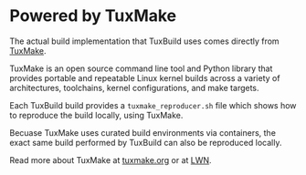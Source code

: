 # Powered by TuxMake

The actual build implementation that TuxBuild uses comes directly from
[TuxMake](https://tuxmake.org).

TuxMake is an open source command line tool and Python library that provides
portable and repeatable Linux kernel builds across a variety of architectures,
toolchains, kernel configurations, and make targets.

Each TuxBuild build provides a `tuxmake_reproducer.sh` file which shows how to
reproduce the build locally, using TuxMake.

Becuase TuxMake uses curated build environments via containers, the exact same
build performed by TuxBuild can also be reproduced locally.

Read more about TuxMake at [tuxmake.org](https://tuxmake.org) or at
[LWN](https://lwn.net/Articles/841624/).
